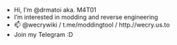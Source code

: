 -  Hi, I’m @drmatoi aka. M4T01
-  I’m interested in modding and reverse engineering
- 📫 @wecrywiki / t.me/moddingtool / http.//wecry.us.to
- Join my Telegram :D

<!---
drmatoi/drmatoi is a ✨ special ✨ repository because its `README.md` (this file) appears on your GitHub profile.
You can click the Preview link to take a look at your changes.
--->
